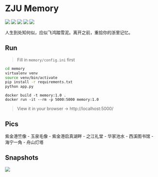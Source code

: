 # ZJU Memory

![](https://img.shields.io/github/stars/antct/zju-memory) ![](https://img.shields.io/github/forks/antct/zju-memory) ![](https://img.shields.io/badge/pv-59292-blue) ![](https://img.shields.io/badge/uv-16280-blue) ![](https://img.shields.io/github/issues/antct/zju-memory)

人生到处知何似，应似飞鸿踏雪泥。离开之前，重拾你的浙里记忆。

## Run

> Fill in `memory/config.ini` first

```bash
cd memory
virtualenv venv
source venv/bin/activate
pip install -r requirements.txt
python app.py
```

```
docker build -t memory:1.0 .
docker run -it --rm -p 5000:5000 memory:1.0
```

> View it in your browser → http://localhost:5000/

## Pics

紫金港竺像 - 玉泉毛像 - 紫金港启真湖畔 - 之江礼堂 - 华家池水 - 西溪图书馆 - 海宁一角 - 舟山灯塔

## Snapshots

![](snapshot.jpg)
